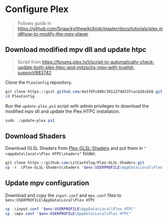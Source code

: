 # Configure Plex

<!--start-->
> Follows guide in <https://github.com/Snaacky/thewiki/blob/master/docs/tutorials/plex.md#how-to-modify-the-mpv-player>

## Download modified mpv dll and update htpc

> Script from <https://forums.plex.tv/t/script-to-automatically-check-update-both-plex-htpc-and-mitzschs-mpv-with-truehd-support/883742>

Clone the `PlexConfig` repository.

```powershell
git clone https://gist.github.com/4e1fdfc60bc39112fdd237cacb26cb56.git "PlexConfig"
cd PlexConfig
```

Run the `update-plex.ps1` script with admin privileges to download the modified mpv dll and update the Plex HTPC installation.

```powershell
sudo ./update-plex.ps1
```

## Download Shaders

Download GLSL Shaders from [Plex-GLSL-Shaders](https://github.com/LitCastVlog/Plex-GLSL-Shaders) and put them in `"<appdata\local>\Plex HTPC\shaders"` folder.

```powershell
git clone https://github.com/LitCastVlog/Plex-GLSL-Shaders.git
cp -r .\Plex-GLSL-Shaders\shaders "$env:USERPROFILE\AppData\Local\Plex HTPC"
```

## Update mpv configuration

Download and copy the `input.conf` and `mpv.conf` files to `$env:USERPROFILE\AppData\Local\Plex HTPC`

```powershell
cp .\input.conf "$env:USERPROFILE\AppData\Local\Plex HTPC"
cp .\mpv.conf "$env:USERPROFILE\AppData\Local\Plex HTPC"
```
<!--end-->
